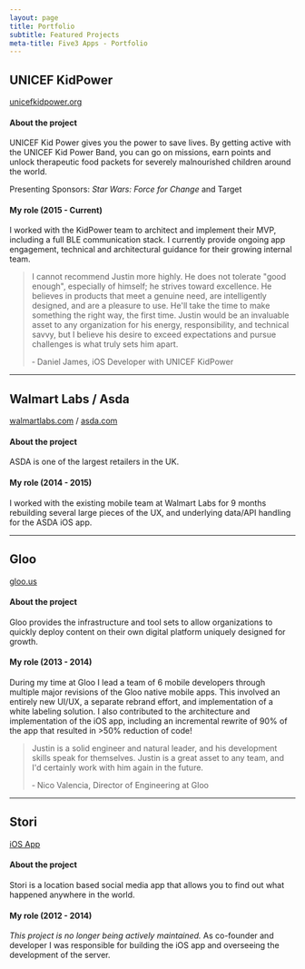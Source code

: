 ```yaml
---
layout: page
title: Portfolio
subtitle: Featured Projects
meta-title: Five3 Apps - Portfolio
---
```


## UNICEF KidPower
[unicefkidpower.org](http://unicefkidpower.org/)

#### About the project

UNICEF Kid Power gives you the power to save lives. By getting active with the UNICEF Kid Power Band, you can go on missions, earn points and unlock therapeutic food packets for severely malnourished children around the world.

Presenting Sponsors: 
_Star Wars: Force for Change_ and Target

#### My role (2015 - Current)
I worked with the KidPower team to architect and implement their MVP, including a full BLE communication stack. I currently provide ongoing app engagement, technical and architectural guidance for their growing internal team.

>I cannot recommend Justin more highly. He does not tolerate "good enough", especially of himself; he strives toward excellence. He believes in products that meet a genuine need, are intelligently designed, and are a pleasure to use. He'll take the time to make something the right way, the first time. Justin would be an invaluable asset to any organization for his energy, responsibility, and technical savvy, but I believe his desire to exceed expectations and pursue challenges is what truly sets him apart.
>
>&#8209; Daniel James, iOS Developer with UNICEF KidPower

---

## Walmart Labs / Asda
[walmartlabs.com](http://www.walmartlabs.com/) / [asda.com](http://www.asda.com/)

#### About the project

ASDA is one of the largest retailers in the UK.

#### My role (2014 - 2015)
I worked with the existing mobile team at Walmart Labs for 9 months rebuilding several large pieces of the UX, and underlying data/API handling for the ASDA iOS app.

---

## Gloo
[gloo.us](http://grow.gloo.us/)

#### About the project

Gloo provides the infrastructure and tool sets to allow organizations to quickly deploy content on their own digital platform uniquely designed for growth.

#### My role (2013 - 2014)

During my time at Gloo I lead a team of 6 mobile developers through multiple major revisions of the Gloo native mobile apps. This involved an entirely new UI/UX, a separate rebrand effort, and implementation of a white labeling solution. I also contributed to the architecture and implementation of the iOS app, including an incremental rewrite of 90% of the app that resulted in >50% reduction of code!

> Justin is a solid engineer and natural leader, and his development skills speak for themselves. Justin is a great asset to any team, and I'd certainly work with him again in the future.
>
>&#8209; Nico Valencia, Director of Engineering at Gloo

---

## Stori
[iOS App](https://itunes.apple.com/gy/app/hapnd/id873471815?mt=8)

#### About the project

Stori is a location based social media app that allows you to find out what happened anywhere in the world.

#### My role (2012 - 2014)

_This project is no longer being actively maintained._ As co-founder and developer I was responsible for building the iOS app and overseeing the development of the server.

